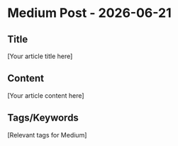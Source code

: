 # Medium Post - 2026-06-21

## Title
[Your article title here]

## Content
[Your article content here]

## Tags/Keywords
[Relevant tags for Medium]
